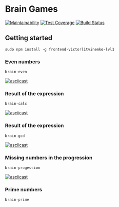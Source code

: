 # Brain Games
[![Maintainability](https://api.codeclimate.com/v1/badges/d2b0b21700faea5f3d67/maintainability)](https://codeclimate.com/github/victorlitvinenko/frontend-project-lvl1/maintainability)
[![Test Coverage](https://api.codeclimate.com/v1/badges/d2b0b21700faea5f3d67/test_coverage)](https://codeclimate.com/github/victorlitvinenko/frontend-project-lvl1/test_coverage)
[![Build Status](https://travis-ci.org/victorlitvinenko/frontend-project-lvl1.svg?branch=master)](https://travis-ci.org/victorlitvinenko/frontend-project-lvl1)

## Getting started
```sudo npm install -g frontend-victorlitvinenko-lvl1```

### Even numbers
```brain-even```

[![asciicast](https://asciinema.org/a/fW8gLdLBDRq5ExgXinnpQ2cfh.svg)](https://asciinema.org/a/fW8gLdLBDRq5ExgXinnpQ2cfh)

### Result of the expression
```brain-calc```

[![asciicast](https://asciinema.org/a/sLbj7jiIunj6Bi6vo7O3t6qFh.svg)](https://asciinema.org/a/sLbj7jiIunj6Bi6vo7O3t6qFh)

### Result of the expression
```brain-gcd```

[![asciicast](https://asciinema.org/a/QH8tcDZlf9xnpQ5GwMnMBKuh9.svg)](https://asciinema.org/a/QH8tcDZlf9xnpQ5GwMnMBKuh9)

### Missing numbers in the progression
```brain-progession```

[![asciicast](https://asciinema.org/a/psi93AFa3ay9VDdTChXeV2eWl.svg)](https://asciinema.org/a/psi93AFa3ay9VDdTChXeV2eWl)

### Prime numbers
```brain-prime```

